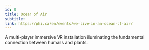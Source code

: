 ```yaml
---
id: 0
title: Ocean of Air
subtitle:
link: https://phi.ca/en/events/we-live-in-an-ocean-of-air/
---
```


A multi-player immersive VR installation illuminating the fundamental connection between humans and plants.

